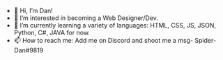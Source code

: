 - 👋 Hi, I’m Dan!
- 👀 I’m interested in becoming a Web Designer/Dev.
- 🌱 I’m currently learning a variety of languages: HTML, CSS, JS, JSON, Python, C#, JAVA for now.
- 📫 How to reach me: Add me on Discord and shoot me a msg- Spider-Dan#9819

<!---
iKickedBatman/iKickedBatman is a ✨ special ✨ repository because its `README.md` (this file) appears on your GitHub profile.
You can click the Preview link to take a look at your changes.
--->

